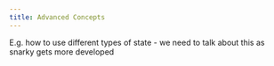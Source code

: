 ```yaml
---
title: Advanced Concepts
---
```


E.g. how to use different types of state - we need to talk about this as snarky gets more developed